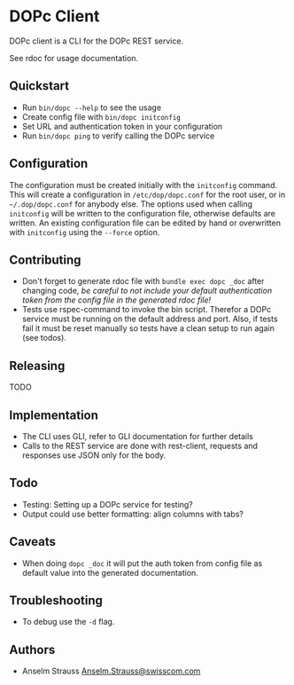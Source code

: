 # DOPc Client

DOPc client is a CLI for the DOPc REST service.

See rdoc for usage documentation.

## Quickstart

* Run `bin/dopc --help` to see the usage
* Create config file with `bin/dopc initconfig`
* Set URL and authentication token in your configuration
* Run `bin/dopc ping` to verify calling the DOPc service

## Configuration

The configuration must be created initially with the `initconfig` command. This
will create a configuration in `/etc/dop/dopc.conf` for the root user, or in
`~/.dop/dopc.conf` for anybody else. The options used when calling `initconfig`
will be written to the configuration file, otherwise defaults are written. An
existing configuration file can be edited by hand or overwritten with
`initconfig` using the `--force` option.

## Contributing

* Don't forget to generate rdoc file with `bundle exec dopc
  _doc` after changing code, *be careful to not include your default
  authentication token from the config file in the generated rdoc file!*
* Tests use rspec-command to invoke the bin script. Therefor a DOPc service
  must be running on the default address and port. Also, if tests fail it must
  be reset manually so tests have a clean setup to run again (see todos).

## Releasing

TODO

## Implementation

* The CLI uses GLI, refer to GLI documentation for further details
* Calls to the REST service are done with rest-client, requests and responses
  use JSON only for the body.

## Todo

* Testing: Setting up a DOPc service for testing?
* Output could use better formatting: align columns with tabs?

## Caveats

* When doing `dopc _doc` it will put the auth token from config file as default
  value into the generated documentation.

## Troubleshooting

* To debug use the `-d` flag.

## Authors

* Anselm Strauss <Anselm.Strauss@swisscom.com>
